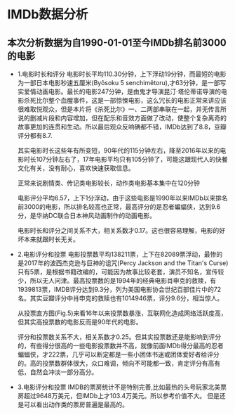 # IMDb数据分析

## 本次分析数据为自1990-01-01至今IMDb排名前3000的电影
* 1.电影时长和评分
    电影时长平均110.30分钟，上下浮动19分钟，而最短的电影为一部日本电影秒速五厘米(Byôsoku 5 senchimêtoru),才63分钟，是一部写实爱情动画电影。最长的电影247分钟，是由鬼才导演昆汀·塔伦蒂诺导演的电影杀死比尔整个血腥事件，这是一部惊悚电影，这么冗长的电影正常来讲应该很难取悦观众，但是本片将《杀死比尔》一、二两部串联在一起，并无传言所说的删减片段和内容增加，但在配乐和音效方面做了改动，使整个复杂离奇的故事更加的连贯和生动。所以最后观众反响确都不错，IMDb达到了8.8，豆瓣评分都有8.7.

    其实电影时长这些年有所变短，90年代的115分钟左右，降至2016年以来的电影时长107分钟左右了，17年电影平均只有105分钟了，可能这跟现代人的快餐文化有关，没有耐心，喜欢快速获取信息。

    正常来说剧情类、传记类电影较长，动作类电影基本集中在120分钟

    电影评分平均6.57，上下1分浮动，由于这些电影是1990年以来IMDb以来排名前3000的电影，所以排名较高也正常，最高评分的是忍者蝙蝠侠，达到9.6分，是华纳DC联合日本神风动画制作的动画电影。

    电影时长和评分之间关系不大，相关系数才0.17。这也很容易理解，电影的好坏本来就跟时长无关。

* 2.电影评分和投票
    电影投票数平均138211票，上下在82089票浮动，最惨的是2017年的波西杰克逊与巨神的诅咒(Percy Jackson and the Titan's Curse)只有5票，是根据书籍改编的，可能因为故事比较老套，演员不知名，宣传较少，所以无人问津。最高投票数的是1994年的经典电影肖申克的救赎，有1939813票，IMDB评分达到9.3分，列为美国电影协会世纪百部佳片中的72名。其实豆瓣评分中肖申克的救赎也有1014946票，评分9.6分，相当惊人。

    从投票直方图(Fig.5)来看16年以来投票数暴涨，互联网化造成网络活跃度高，但其实高投票数的电影反而是90年代的电影。

    评分和投票数关系不大，相关系数才0.25。但其实投票数还是能影响到评分的，有些得分很高的一些电影投票数并不高，就像前面IMDb得分最高的忍者蝙蝠侠，才222票，几乎可以断定都是一些小团体书迷或团体爱好者给评分的。高的投票数群体很大，众口难调，倾向不可能都一致，肯定评分有高有低，自然会冲淡一部分高分。

* 3.电影评分和投票
 IMDB的票房统计不是特别完善,比如最热的头号玩家北美票房超过9648万美元，但IMDb上才103.4万美元。所以参考价值不大。
 但是还是可以看出动作类的票房普遍是最高的。








